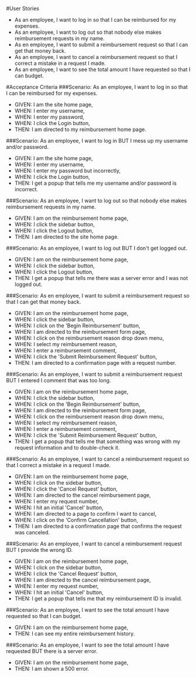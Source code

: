 #User Stories
- As an employee, I want to log in so that I can be reimbursed for my expenses.
- As an employee, I want to log out so that nobody else makes reimbursement requests in my name.
- As en employee, I want to submit a reimbursement request so that I can get that money back.
- As an employee, I want to cancel a reimbursement request so that I correct a mistake in a request I made.
- As an employee, I want to see the total amount I have requested so that I can budget.

#Acceptance Criteria
###Scenario: As an employee, I want to log in so that I can be reimbursed for my expenses.
- GIVEN: I am the site home page,
- WHEN: I enter my username,
- WHEN: I enter my password,
- WHEN: I click the Login button,
- THEN: I am directed to my reimbursement home page.

###Scenario: As an employee, I want to log in BUT I mess up my username and/or password.
- GIVEN: I am the site home page,
- WHEN: I enter my username,
- WHEN: I enter my password but incorrectly,
- WHEN: I click the Login button,
- THEN: I get a popup that tells me my username and/or password is incorrect.

###Scenario: As an employee, I want to log out so that nobody else makes reimbursement requests in my name.
- GIVEN: I am on the reimbursement home page,
- WHEN: I click the sidebar button,
- WHEN: I click the Logout button,
- THEN: I am directed to the site home page.

###Scenario: As an employee, I want to log out BUT I don't get logged out.
- GIVEN: I am on the reimbursement home page,
- WHEN: I click the sidebar button,
- WHEN: I click the Logout button,
- THEN: I get a popup that tells me there was a server error and I was not logged out.

###Scenario: As en employee, I want to submit a reimbursement request so that I can get that money back.
- GIVEN: I am on the reimbursement home page,
- WHEN: I click the sidebar button,
- WHEN: I click on the 'Begin Reimbursement' button,
- WHEN: I am directed to the reimbursement form page,
- WHEN: I click on the reimbursement reason drop down menu,
- WHEN: I select my reimbursement reason,
- WHEN: I enter a reimbursement comment,
- WHEN: I click the 'Submit Reimbursement Request' button,
- THEN: I am directed to a confirmation page with a request number.

###Scenario: As an employee, I want to submit a reimbursement request BUT I entered I comment that was too long.
- GIVEN: I am on the reimbursement home page,
- WHEN: I click the sidebar button,
- WHEN: I click on the 'Begin Reimbursement' button,
- WHEN: I am directed to the reimbursement form page,
- WHEN: I click on the reimbursement reason drop down menu,
- WHEN: I select my reimbursement reason,
- WHEN: I enter a reimbursement comment,
- WHEN: I click the 'Submit Reimbursement Request' button,
- THEN: I get a popup that tells me that something was wrong with my request information and to double-check it.

###Scenario: As an employee, I want to cancel a reimbursement request so that I correct a mistake in a request I made.
- GIVEN: I am on the reimbursement home page,
- WHEN: I click on the sidebar button,
- WHEN: I click the 'Cancel Request' button,
- WHEN: I am directed to the cancel reimbursement page,
- WHEN: I enter my request number,
- WHEN: I hit an initial 'Cancel' button,
- WHEN: I am directed to a page to confirm I want to cancel,
- WHEN: I click on the 'Confirm Cancellation' button,
- THEN: I am directed to a confirmation page that confirms the request was canceled.

###Scenario: As an employee, I want to cancel a reimbursement request BUT I provide the wrong ID.
- GIVEN: I am on the reimbursement home page,
- WHEN: I click on the sidebar button,
- WHEN: I click the 'Cancel Request' button,
- WHEN: I am directed to the cancel reimbursement page,
- WHEN: I enter my request number,
- WHEN: I hit an initial 'Cancel' button,
- THEN: I get a popup that tells me that my reimbursement ID is invalid.

###Scenario: As an employee, I want to see the total amount I have requested so that I can budget.
- GIVEN: I am on the reimbursement home page,
- THEN: I can see my entire reimbursement history.

###Scenario: As an employee, I want to see the total amount I have requested BUT there is a server error.
- GIVEN: I am on the reimbursement home page,
- THEN: I am shown a 500 error.